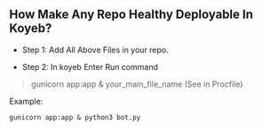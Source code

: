 ## How Make Any Repo Healthy Deployable In Koyeb?

- Step 1: Add All Above Files in your repo.
  
- Step 2: In koyeb Enter Run command
> gunicorn app:app & your_main_file_name (See in Procfile)

Example:
```
gunicorn app:app & python3 bot.py
```
